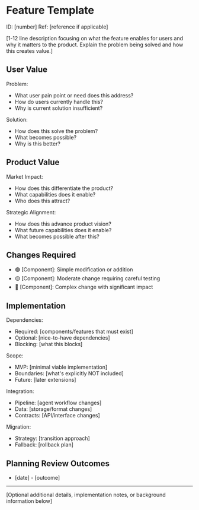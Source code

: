 # Feature Template

ID: [number]
Ref: [reference if applicable]

[1-12 line description focusing on what the feature enables for users and why it matters to the product. Explain the problem being solved and how this creates value.]


## User Value
Problem:
- What user pain point or need does this address?
- How do users currently handle this?
- Why is current solution insufficient?

Solution:
- How does this solve the problem?
- What becomes possible?
- Why is this better?

## Product Value
Market Impact:
- How does this differentiate the product?
- What capabilities does it enable?
- Who does this attract?

Strategic Alignment:
- How does this advance product vision?
- What future capabilities does it enable?
- What becomes possible after this?

## Changes Required
- 🟢 [Component]: Simple modification or addition
- 🟡 [Component]: Moderate change requiring careful testing
- 🔴 [Component]: Complex change with significant impact


## Implementation
Dependencies:
- Required: [components/features that must exist]
- Optional: [nice-to-have dependencies]
- Blocking: [what this blocks]

Scope:
- MVP: [minimal viable implementation]
- Boundaries: [what's explicitly NOT included]
- Future: [later extensions]

Integration:
- Pipeline: [agent workflow changes]
- Data: [storage/format changes]
- Contracts: [API/interface changes]

Migration:
- Strategy: [transition approach]
- Fallback: [rollback plan]

## Planning Review Outcomes
- [date] - [outcome]

-------------------------------------------
[Optional additional details, implementation notes, or background information below]